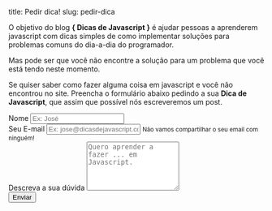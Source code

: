 title: Pedir dica!
slug: pedir-dica

O objetivo do blog **{ Dicas de Javascript }**
é ajudar pessoas a aprenderem javascript com dicas simples de como
implementar soluções para problemas comuns do dia-a-dia do programador.

Mas pode ser que você não encontre a solução para um problema que você está tendo neste momento.

Se quiser saber como fazer alguma coisa em javascript e você não encontrou no site.
Preencha o formulário abaixo pedindo a sua **Dica de Javascript**,
que assim que possível nós escreveremos um post.

<form action="https://formspree.io/gustavo@dicasdeprogramacao.com.br" method="POST">
  <div class="form-row">
    <div class="form-group col-md-6">
        <label for="name">Nome</label>
        <input type="text" class="form-control" id="name" name="name" placeholder="Ex: José">
    </div>
    <div class="form-group col-md-6">
        <label for="email">Seu E-mail</label>
        <input type="email" class="form-control" id="email" name="email" aria-describedby="emailHelp" placeholder="Ex: jose@dicasdejavascript.com.br">
        <small id="emailHelp" class="form-text text-muted">Não vamos compartilhar o seu email com ninguém!</small>
    </div>
  </div>
  <div class="form-group">
    <label for="texto">Descreva a sua dúvida</label>
    <textarea class="form-control" id="texto" name="message" rows="6" placeholder="Quero aprender a fazer ... em Javascript."></textarea>
  </div>
  <button type="submit" class="btn btn-primary">Enviar</button>
</form>